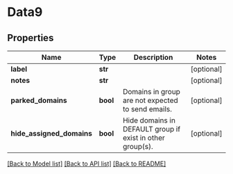 # Data9

## Properties
Name | Type | Description | Notes
------------ | ------------- | ------------- | -------------
**label** | **str** |  | [optional] 
**notes** | **str** |  | [optional] 
**parked_domains** | **bool** | Domains in group are not expected to send emails. | [optional] 
**hide_assigned_domains** | **bool** | Hide domains in DEFAULT group if exist in other group(s). | [optional] 

[[Back to Model list]](../README.md#documentation-for-models) [[Back to API list]](../README.md#documentation-for-api-endpoints) [[Back to README]](../README.md)


